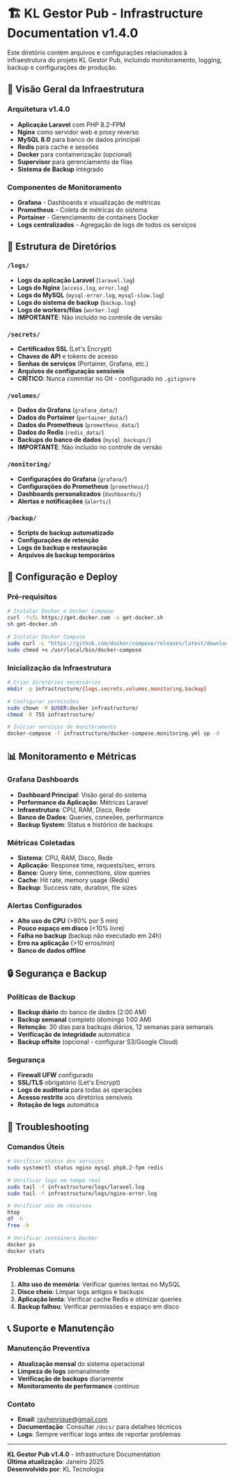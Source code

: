 # 🏗️ KL Gestor Pub - Infrastructure Documentation v1.4.0

Este diretório contém arquivos e configurações relacionados à infraestrutura do projeto KL Gestor Pub, incluindo monitoramento, logging, backup e configurações de produção.

## 🎯 Visão Geral da Infraestrutura

### Arquitetura v1.4.0
- **Aplicação Laravel** com PHP 8.2-FPM
- **Nginx** como servidor web e proxy reverso
- **MySQL 8.0** para banco de dados principal
- **Redis** para cache e sessões
- **Docker** para containerização (opcional)
- **Supervisor** para gerenciamento de filas
- **Sistema de Backup** integrado

### Componentes de Monitoramento
- **Grafana** - Dashboards e visualização de métricas
- **Prometheus** - Coleta de métricas do sistema
- **Portainer** - Gerenciamento de containers Docker
- **Logs centralizados** - Agregação de logs de todos os serviços

## 📁 Estrutura de Diretórios

### `/logs/`
- **Logs da aplicação Laravel** (`laravel.log`)
- **Logs do Nginx** (`access.log`, `error.log`)
- **Logs do MySQL** (`mysql-error.log`, `mysql-slow.log`)
- **Logs do sistema de backup** (`backup.log`)
- **Logs de workers/filas** (`worker.log`)
- **IMPORTANTE**: Não incluído no controle de versão

### `/secrets/`
- **Certificados SSL** (Let's Encrypt)
- **Chaves de API** e tokens de acesso
- **Senhas de serviços** (Portainer, Grafana, etc.)
- **Arquivos de configuração sensíveis**
- **CRÍTICO**: Nunca commitar no Git - configurado no `.gitignore`

### `/volumes/`
- **Dados do Grafana** (`grafana_data/`)
- **Dados do Portainer** (`portainer_data/`)
- **Dados do Prometheus** (`prometheus_data/`)
- **Dados do Redis** (`redis_data/`)
- **Backups do banco de dados** (`mysql_backups/`)
- **IMPORTANTE**: Não incluído no controle de versão

### `/monitoring/`
- **Configurações do Grafana** (`grafana/`)
- **Configurações do Prometheus** (`prometheus/`)
- **Dashboards personalizados** (`dashboards/`)
- **Alertas e notificações** (`alerts/`)

### `/backup/`
- **Scripts de backup automatizado**
- **Configurações de retenção**
- **Logs de backup e restauração**
- **Arquivos de backup temporários**

## 🔧 Configuração e Deploy

### Pré-requisitos
```bash
# Instalar Docker e Docker Compose
curl -fsSL https://get.docker.com -o get-docker.sh
sh get-docker.sh

# Instalar Docker Compose
sudo curl -L "https://github.com/docker/compose/releases/latest/download/docker-compose-$(uname -s)-$(uname -m)" -o /usr/local/bin/docker-compose
sudo chmod +x /usr/local/bin/docker-compose
```

### Inicialização da Infraestrutura
```bash
# Criar diretórios necessários
mkdir -p infrastructure/{logs,secrets,volumes,monitoring,backup}

# Configurar permissões
sudo chown -R $USER:docker infrastructure/
chmod -R 755 infrastructure/

# Iniciar serviços de monitoramento
docker-compose -f infrastructure/docker-compose.monitoring.yml up -d
```

## 📊 Monitoramento e Métricas

### Grafana Dashboards
- **Dashboard Principal**: Visão geral do sistema
- **Performance da Aplicação**: Métricas Laravel
- **Infraestrutura**: CPU, RAM, Disco, Rede
- **Banco de Dados**: Queries, conexões, performance
- **Backup System**: Status e histórico de backups

### Métricas Coletadas
- **Sistema**: CPU, RAM, Disco, Rede
- **Aplicação**: Response time, requests/sec, errors
- **Banco**: Query time, connections, slow queries
- **Cache**: Hit rate, memory usage (Redis)
- **Backup**: Success rate, duration, file sizes

### Alertas Configurados
- **Alto uso de CPU** (>80% por 5 min)
- **Pouco espaço em disco** (<10% livre)
- **Falha no backup** (backup não executado em 24h)
- **Erro na aplicação** (>10 erros/min)
- **Banco de dados offline**

## 🔒 Segurança e Backup

### Políticas de Backup
- **Backup diário** do banco de dados (2:00 AM)
- **Backup semanal** completo (domingo 1:00 AM)
- **Retenção**: 30 dias para backups diários, 12 semanas para semanais
- **Verificação de integridade** automática
- **Backup offsite** (opcional - configurar S3/Google Cloud)

### Segurança
- **Firewall UFW** configurado
- **SSL/TLS** obrigatório (Let's Encrypt)
- **Logs de auditoria** para todas as operações
- **Acesso restrito** aos diretórios sensíveis
- **Rotação de logs** automática

## 🚨 Troubleshooting

### Comandos Úteis
```bash
# Verificar status dos serviços
sudo systemctl status nginx mysql php8.2-fpm redis

# Verificar logs em tempo real
sudo tail -f infrastructure/logs/laravel.log
sudo tail -f infrastructure/logs/nginx-error.log

# Verificar uso de recursos
htop
df -h
free -h

# Verificar containers Docker
docker ps
docker stats
```

### Problemas Comuns
1. **Alto uso de memória**: Verificar queries lentas no MySQL
2. **Disco cheio**: Limpar logs antigos e backups
3. **Aplicação lenta**: Verificar cache Redis e otimizar queries
4. **Backup falhou**: Verificar permissões e espaço em disco

## 📞 Suporte e Manutenção

### Manutenção Preventiva
- **Atualização mensal** do sistema operacional
- **Limpeza de logs** semanalmente
- **Verificação de backups** diariamente
- **Monitoramento de performance** contínuo

### Contato
- **Email**: rayhenrique@gmail.com
- **Documentação**: Consultar `/docs/` para detalhes técnicos
- **Logs**: Sempre verificar logs antes de reportar problemas

---

**KL Gestor Pub v1.4.0** - Infrastructure Documentation  
**Última atualização**: Janeiro 2025  
**Desenvolvido por**: KL Tecnologia